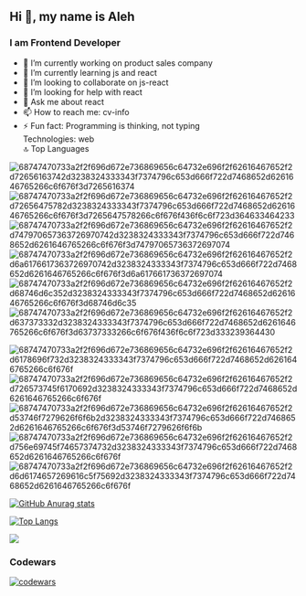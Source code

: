 ## Hi 👋, my name is Aleh
### I am Frontend Developer
- 🔭 I’m currently working on product sales company
- 🌱 I’m currently learning  js and react
- 👯 I’m looking to collaborate on js-react
- 🤔 I’m looking for help with react
- 💬 Ask me about react
- 📫 How to reach me: cv-info
- ⚡ Fun fact: Programming is thinking, not typing  
  Technologies: web  
🔝 Top Languages

![68747470733a2f2f696d672e736869656c64732e696f2f62616467652f2d72656163742d3238324333343f7374796c653d666f722d7468652d6261646765266c6f676f3d7265616374](https://user-images.githubusercontent.com/70837696/153024513-770a2031-903a-4809-8f9f-cd9392d62a6c.svg)
![68747470733a2f2f696d672e736869656c64732e696f2f62616467652f2d72656475782d3238324333343f7374796c653d666f722d7468652d6261646765266c6f676f3d7265647578266c6f676f436f6c6f723d364633464233](https://user-images.githubusercontent.com/70837696/153024524-0d1fa320-a146-40d1-892f-4343d8be02e7.svg)
![68747470733a2f2f696d672e736869656c64732e696f2f62616467652f2d747970657363726970742d3238324333343f7374796c653d666f722d7468652d6261646765266c6f676f3d74797065736372697074](https://user-images.githubusercontent.com/70837696/153024539-6d4cabb4-3937-4e6e-8bcb-b22abf830830.svg)
![68747470733a2f2f696d672e736869656c64732e696f2f62616467652f2d6a6176617363726970742d3238324333343f7374796c653d666f722d7468652d6261646765266c6f676f3d6a617661736372697074](https://user-images.githubusercontent.com/70837696/153024547-37b6baa2-1820-4db6-bfd4-0bf783d5db45.svg)
![68747470733a2f2f696d672e736869656c64732e696f2f62616467652f2d68746d6c352d3238324333343f7374796c653d666f722d7468652d6261646765266c6f676f3d68746d6c35](https://user-images.githubusercontent.com/70837696/153024558-154363f6-6309-4df7-a1b0-0d80779b7f20.svg)
![68747470733a2f2f696d672e736869656c64732e696f2f62616467652f2d637373332d3238324333343f7374796c653d666f722d7468652d6261646765266c6f676f3d63737333266c6f676f436f6c6f723d333239364430](https://user-images.githubusercontent.com/70837696/153024567-78cda61b-4dd2-4867-bb57-14c75ecb0120.svg)

![68747470733a2f2f696d672e736869656c64732e696f2f62616467652f2d6178696f732d3238324333343f7374796c653d666f722d7468652d6261646765266c6f676f](https://user-images.githubusercontent.com/70837696/153024609-ea5847b5-9c15-4fa6-8a12-1e02b3903263.svg)
![68747470733a2f2f696d672e736869656c64732e696f2f62616467652f2d726573745f6170692d3238324333343f7374796c653d666f722d7468652d6261646765266c6f676f](https://user-images.githubusercontent.com/70837696/153024633-c7f580c2-faee-4b85-8b09-7a6284a7a647.svg)
![68747470733a2f2f696d672e736869656c64732e696f2f62616467652f2d53746f7279626f6f6b2d3238324333343f7374796c653d666f722d7468652d6261646765266c6f676f3d53746f7279626f6f6b](https://user-images.githubusercontent.com/70837696/153024643-9bebee3f-b1d3-4975-8765-cb6e25faf1eb.svg)
![68747470733a2f2f696d672e736869656c64732e696f2f62616467652f2d756e69745f74657374732d3238324333343f7374796c653d666f722d7468652d6261646765266c6f676f](https://user-images.githubusercontent.com/70837696/153024669-77c254ad-71a2-43d4-a30f-4940c31b5268.svg)
![68747470733a2f2f696d672e736869656c64732e696f2f62616467652f2d6d6174657269616c5f75692d3238324333343f7374796c653d666f722d7468652d6261646765266c6f676f](https://user-images.githubusercontent.com/70837696/153024682-06572f8e-b382-4b90-b53c-e78216f37648.svg)

[![GitHub Anurag stats](https://github-readme-stats.vercel.app/api?username=pestler&repo=github-readme-stats&show_icons=true&theme=radical)](https://github.com/pestler/github-readme-stats)

[![Top Langs](https://github-readme-stats.vercel.app/api/top-langs/?username=pestler&layout=compact)](https://github.com/pestler/github-readme-stats)

![](https://komarev.com/ghpvc/?username=pestler&color=red&style=for-the-badge)

### Codewars
[![codewars](https://www.codewars.com/users/pestler/badges/large)](https://www.codewars.com/users/pestler)


